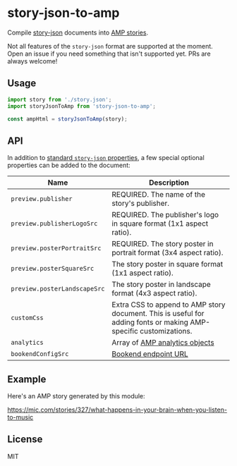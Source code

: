# story-json-to-amp

Compile [story-json](https://github.com/micnews/story-json) documents into [AMP stories](https://github.com/ampproject/amphtml/blob/master/extensions/amp-story/amp-story.md).

Not all features of the `story-json` format are supported at the moment. Open an issue if you need something that isn't supported yet. PRs are always welcome!

## Usage

```js
import story from './story.json';
import storyJsonToAmp from 'story-json-to-amp';

const ampHtml = storyJsonToAmp(story);
```

## API

In addition to [standard `story-json` properties](https://github.com/micnews/story-json#document-properties), a few special optional properties can be added to the document:

| Name | Description |
| ------ | ------------- |
| `preview.publisher` | REQUIRED. The name of the story's publisher. |
| `preview.publisherLogoSrc` | REQUIRED. The publisher's logo in square format (1x1 aspect ratio). |
| `preview.posterPortraitSrc` | REQUIRED. The story poster in portrait format (3x4 aspect ratio). |
| `preview.posterSquareSrc` | The story poster in square format (1x1 aspect ratio). |
| `preview.posterLandscapeSrc` | The story poster in landscape format (4x3 aspect ratio). |
| `customCss` | Extra CSS to append to AMP story document. This is useful for adding fonts or making AMP-specific customizations. |
| `analytics` | Array of [AMP analytics objects](https://www.ampproject.org/docs/reference/components/amp-analytics) |
| `bookendConfigSrc` | [Bookend endpoint URL](https://www.ampproject.org/docs/tutorials/visual_story/create_bookend) |

## Example

Here's an AMP story generated by this module:

https://mic.com/stories/327/what-happens-in-your-brain-when-you-listen-to-music

## License

MIT
